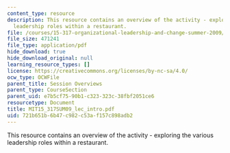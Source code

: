 ```yaml
---
content_type: resource
description: This resource contains an overview of the activity - exploring the various
  leadership roles within a restaurant.
file: /courses/15-317-organizational-leadership-and-change-summer-2009/721b651b6b47c982c53af157c898adb2_MIT15_317SUM09_lec_intro.pdf
file_size: 471241
file_type: application/pdf
hide_download: true
hide_download_original: null
learning_resource_types: []
license: https://creativecommons.org/licenses/by-nc-sa/4.0/
ocw_type: OCWFile
parent_title: Session Overviews
parent_type: CourseSection
parent_uid: e7b5cf75-90b1-c323-323c-38fbf2051ce6
resourcetype: Document
title: MIT15_317SUM09_lec_intro.pdf
uid: 721b651b-6b47-c982-c53a-f157c898adb2
---
```

This resource contains an overview of the activity - exploring the various leadership roles within a restaurant.